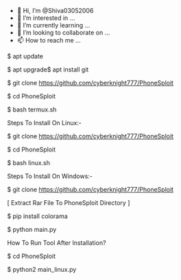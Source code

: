 - 👋 Hi, I’m @Shiva03052006
- 👀 I’m interested in ...
- 🌱 I’m currently learning ...
- 💞️ I’m looking to collaborate on ...
- 📫 How to reach me ...

<!---
Shiva03052006/Shiva03052006 is a ✨ special ✨ repository because its `README.md` (this file) appears on your GitHub profile.
You can click the Preview link to take a look at your changes.
--->
$ apt update

$ apt upgrade$ apt install git

$ git clone https://github.com/cyberknight777/PhoneSploit

$ cd PhoneSploit

$ bash termux.sh

Steps To Install On Linux:-

$ git clone https://github.com/cyberknight777/PhoneSploit

$ cd PhoneSploit

$ bash linux.sh

Steps To Install On Windows:-

$ git clone https://github.com/cyberknight777/PhoneSploit

[ Extract Rar File To PhoneSploit Directory ]

$ pip install colorama

$ python main.py

How To Run Tool After Installation?

$ cd PhoneSploit

$ python2 main_linux.py

